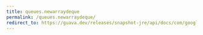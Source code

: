 ```yaml
---
title: queues.newarraydeque
permalink: /queues.newarraydeque/
redirect_to: https://guava.dev/releases/snapshot-jre/api/docs/com/google/common/collect/Queues.html#newArrayDeque--
---
```

